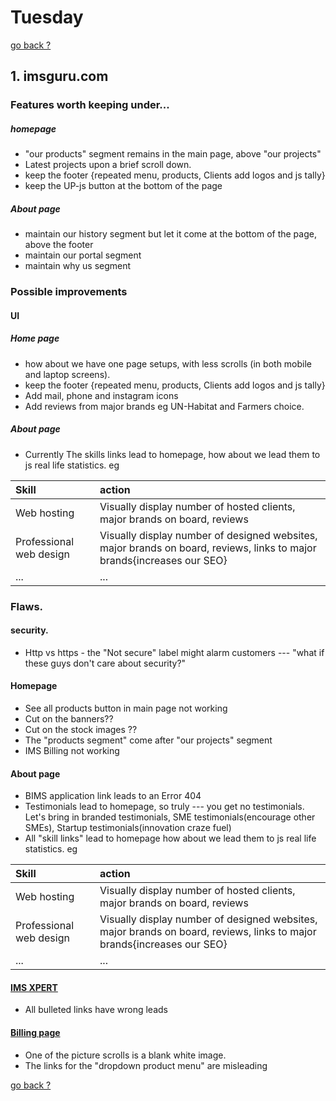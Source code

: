 # Tuesday

[go back ?](./21_06_2022.md)

## 1. imsguru.com
### Features worth keeping under...
##### homepage
- "our products" segment remains in the main page, above "our projects"
- Latest projects upon a brief scroll down.
- keep the footer {repeated menu, products, Clients add logos and js tally}
- keep the UP-js button at the bottom of the page

##### About page
- maintain our history segment but let it come at the bottom of the page, above the footer
- maintain our portal segment
- maintain why us segment


### Possible improvements
#### UI
##### Home page
- how about we have one page setups, with less scrolls (in both mobile and laptop screens).
- keep the footer {repeated menu, products, Clients add logos and js tally}
- Add mail, phone and instagram icons
- Add reviews from major brands eg UN-Habitat and Farmers choice.

##### About page
 - Currently The skills links lead to homepage, how about we lead them to js real life statistics. eg
 
| Skill | action     |
| :------------- | :------------- |
| Web hosting      | Visually display number of hosted clients, major brands on board, reviews     |
| Professional web design      | Visually display number of designed websites, major brands on board, reviews, links to major brands{increases our SEO}     |
| ...     | ...    |

### Flaws.

#### security.
- Http vs https - the "Not secure" label might alarm customers --- "what if these guys don't care about security?"

#### Homepage
- See all products button in main page not working
- Cut on the banners??
- Cut on the stock images ??
- The "products segment" come after "our projects" segment
- IMS Billing not working

#### About page
- BIMS application link leads to an Error 404
- Testimonials lead to homepage, so truly --- you get no testimonials.
Let's bring in branded testimonials, SME testimonials(encourage other SMEs), Startup testimonials(innovation craze fuel)
- All "skill links" lead to homepage how about we lead them to js real life statistics. eg

| Skill | action     |
| :------------- | :------------- |
| Web hosting      | Visually display number of hosted clients, major brands on board, reviews     |
| Professional web design      | Visually display number of designed websites, major brands on board, reviews, links to major brands{increases our SEO}     |
| ...     | ...    |


#### [IMS XPERT](http://www.imsguru.com/products/donor-projects-accounting-system)
- All bulleted links have wrong leads

#### [Billing page](http://www.imsguru.com/products/utility-billing)
- One of the picture scrolls is a blank white image.
- The links for the "dropdown product menu" are misleading  


[go back ?](./21_06_2022.md)
